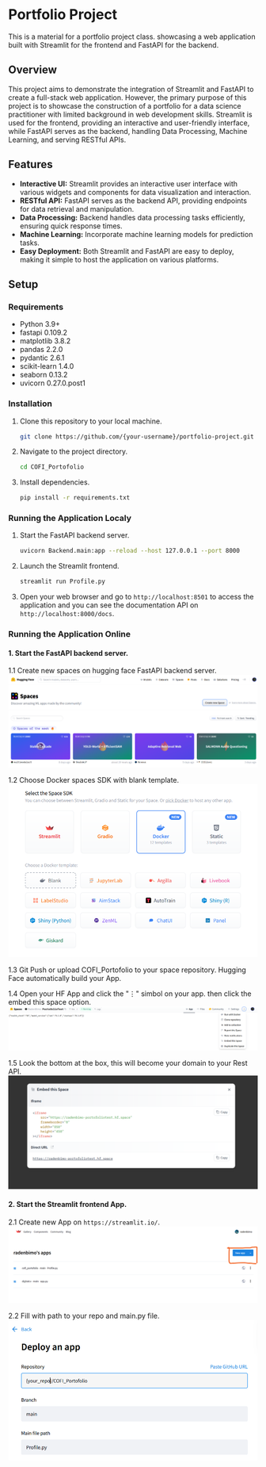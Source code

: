 # Portfolio Project

This is a material for a portfolio project class. showcasing a web application built with Streamlit for the frontend and FastAPI for the backend.

## Overview

This project aims to demonstrate the integration of Streamlit and FastAPI to create a full-stack web application. However, the primary purpose of this project is to showcase the construction of a portfolio for a data science practitioner with limited background in web development skills.
Streamlit is used for the frontend, providing an interactive and user-friendly interface, while FastAPI serves as the backend, handling Data Processing, Machine Learning, and serving RESTful APIs.

## Features

- **Interactive UI:** Streamlit provides an interactive user interface with various widgets and components for data visualization and interaction.
- **RESTful API:** FastAPI serves as the backend API, providing endpoints for data retrieval and manipulation.
- **Data Processing:** Backend handles data processing tasks efficiently, ensuring quick response times.
- **Machine Learning:** Incorporate machine learning models for prediction tasks.
- **Easy Deployment:** Both Streamlit and FastAPI are easy to deploy, making it simple to host the application on various platforms.

## Setup

### Requirements

- Python 3.9+
- fastapi 0.109.2
- matplotlib 3.8.2
- pandas 2.2.0
- pydantic 2.6.1
- scikit-learn 1.4.0
- seaborn 0.13.2
- uvicorn 0.27.0.post1

### Installation

1. Clone this repository to your local machine.
    ```bash
    git clone https://github.com/{your-username}/portfolio-project.git
    ```

2. Navigate to the project directory.
    ```bash
    cd COFI_Portofolio
    ```

3. Install dependencies.
    ```bash
    pip install -r requirements.txt
    ```

### Running the Application Localy

1. Start the FastAPI backend server.
    ```bash
    uvicorn Backend.main:app --reload --host 127.0.0.1 --port 8000
    ```

2. Launch the Streamlit frontend.
    ```bash
    streamlit run Profile.py
    ```

3. Open your web browser and go to `http://localhost:8501` to access the application and you can see the documentation API on `http://localhost:8000/docs`.

### Running the Application Online

#### 1. Start the FastAPI backend server.

1.1 Create new spaces on hugging face FastAPI backend server.
![new space](https://github.com/RadenBimo/COFI_Portofolio/blob/main/images/hf_01.png)

1.2 Choose Docker spaces SDK with blank template.
![create space](https://github.com/RadenBimo/COFI_Portofolio/blob/main/images/hf_02.png)

1.3 Git Push or upload COFI_Portofolio to your space repository. Hugging Face automatically build your App.

1.4 Open your HF App and click the "⋮" simbol on your app. then click the embed this space option.
![search domain](https://github.com/RadenBimo/COFI_Portofolio/blob/main/images/hf_03.png)

1.5 Look the bottom at the box, this will become your domain to your Rest API.
![API url](https://github.com/RadenBimo/COFI_Portofolio/blob/main/images/hf_04.png)

#### 2. Start the Streamlit frontend App.

2.1 Create new App on `https://streamlit.io/`.
![crate new app](https://github.com/RadenBimo/COFI_Portofolio/blob/main/images/st_01.png)

2.2 Fill with path to your repo and main.py file.
![deploy the app ](https://github.com/RadenBimo/COFI_Portofolio/blob/main/images/st_02.png)



